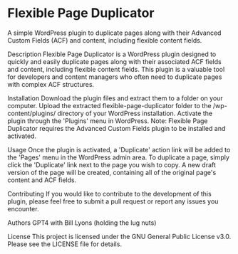 # Flexible Page Duplicator
A simple WordPress plugin to duplicate pages along with their Advanced Custom Fields (ACF) and content, including flexible content fields.

Description
Flexible Page Duplicator is a WordPress plugin designed to quickly and easily duplicate pages along with their associated ACF fields and content, including flexible content fields. This plugin is a valuable tool for developers and content managers who often need to duplicate pages with complex ACF structures.

Installation
Download the plugin files and extract them to a folder on your computer.
Upload the extracted flexible-page-duplicator folder to the /wp-content/plugins/ directory of your WordPress installation.
Activate the plugin through the 'Plugins' menu in WordPress.
Note: Flexible Page Duplicator requires the Advanced Custom Fields plugin to be installed and activated.

Usage
Once the plugin is activated, a 'Duplicate' action link will be added to the 'Pages' menu in the WordPress admin area. To duplicate a page, simply click the 'Duplicate' link next to the page you wish to copy. A new draft version of the page will be created, containing all of the original page's content and ACF fields.

Contributing
If you would like to contribute to the development of this plugin, please feel free to submit a pull request or report any issues you encounter.

Authors
GPT4 with Bill Lyons (holding the lug nuts)

License
This project is licensed under the GNU General Public License v3.0. Please see the LICENSE file for details.
